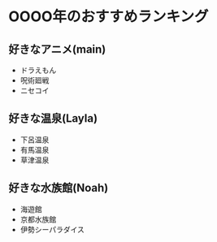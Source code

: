 # OOOO年のおすすめランキング


## 好きなアニメ(main)

- ドラえもん
- 呪術廻戦
- ニセコイ


## 好きな温泉(Layla)

- 下呂温泉
- 有馬温泉
- 草津温泉


## 好きな水族館(Noah)

- 海遊館
- 京都水族館
- 伊勢シーパラダイス

